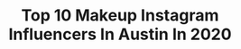 ---
title: Top 10 Makeup Instagram Influencers In Austin In 2020
description: >-
  Find top makeup Instagram influencers in Austin in 2020. Most popular hashtags: #makeup #instagood #beauty #skincare.
platform: Instagram
profiles:
  - username: "shotsbystoney"
    fullname: >-
      Shots by Stoney
    location: "United States"
    followers: 2459
    engagement: 1177
    commentsToLikes: 0.094256
    id: ck14j9ipfj8il0i192q4opkfr
    verified: false
    hashtags: "#pinkphoto, #makeupideas, #freshlook, #naturalhair"
  - username: "__hailey.m"
    fullname: >-
      HAILEY
    location: "United States"
    followers: 5141
    engagement: 1784
    commentsToLikes: 0.017915
    id: ck6tkxy1a5mes0j71kx9m7u1q
    verified: false
    hashtags: ""
  - username: "alisha.griffin_stagram"
    fullname: >-
      Alisha Griffin {Model/Actress}
    location: "United States"
    followers: 2296
    engagement: 772
    commentsToLikes: 0.191515
    id: ck6tltwla6mpu0j71jq98wyu2
    verified: false
    hashtags: "#fashionweek, #dallasdesigner, #frenchfashion, #portrait"
  - username: "msjenfreeman"
    fullname: >-
      Jennifer Freeman
    location: "United States"
    followers: 299864
    engagement: 413
    commentsToLikes: 0.022805
    id: ck139jpveln9v0i196uxq14fg
    verified: true
    hashtags: "#faith, #happysaturday, #innerhealing, #proudmom"
  - username: "donnaglytch"
    fullname: >-
      DONNA⚡️GLYTCH
    location: "United States"
    followers: 28614
    engagement: 100
    commentsToLikes: 0.116873
    id: ck55vg92kesmv0i11bxv93y6t
    verified: false
    hashtags: "#funny, #legacy, #rodeo, #pony"
  - username: "griffonramsey"
    fullname: >-
      griffonramsey
    location: "United States"
    followers: 137862
    engagement: 231
    commentsToLikes: 0.009607
    id: ck137ld0bc4in0i19w71ih88r
    verified: true
    hashtags: "#carverlife, #texasroadtrip, #wigwamburner, #sunbath"
  - username: "mithmagazine"
    fullname: >-
      Fashion & Entertainment
    location: "United States"
    followers: 16109
    engagement: 346
    commentsToLikes: 0.168843
    id: ck14i64wbdtxg0i19u3s99lyc
    verified: false
    hashtags: "#beauty, #yellow, #ny, #hmu"
  - username: "lisajmakeup"
    fullname: >-
      Lisa J
    location: "United States"
    followers: 30185
    engagement: 240
    commentsToLikes: 0.069047
    id: ck5hdvxqgpn2v0i11p2gl121l
    verified: false
    hashtags: "#nars, #dryshampoo, #sephora, #piteraessence"
  - username: "sophia_augustine_"
    fullname: >-
      Sophia Augustine
    location: "United States"
    followers: 24066
    engagement: 1539
    commentsToLikes: 0.048922
    id: ck5hrr4mfvc150i11qt0g0g54
    verified: false
    hashtags: "#love, #itsmarch, #redflowers, #makeup"
  - username: "erinelise___"
    fullname: >-
      erin elise blog
    location: "United States"
    followers: 7941
    engagement: 619
    commentsToLikes: 0.178632
    id: ck9hbxfbmiv0x0j78h4svvzs1
    verified: false
    hashtags: "#churchservice, #mylove, #lakedays, #ltkswim"
---